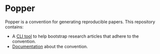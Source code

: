 # Popper

Popper is a convention for generating reproducible papers. This 
repository contains:

  * A [CLI tool](popper/) to help bootstrap research articles that 
    adhere to the convention.
  * [Documentation](https://github.com/ivotron/popper/wiki/Getting-Started) 
    about the convention.
